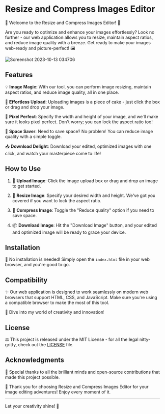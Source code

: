# Resize and Compress Images Editor

🌟 Welcome to the Resize and Compress Images Editor! 🌟

Are you ready to optimize and enhance your images effortlessly? Look no further - our web application allows you to resize, maintain aspect ratios, and reduce image quality with a breeze. Get ready to make your images web-ready and picture-perfect! 🖼️

![Screenshot 2023-10-13 034706](https://github.com/YawBoah/Resize-and-Compress-Image-Editor/assets/126890146/80751ada-d6b7-403e-aa79-f34a291bf800)


## Features

💡 **Image Magic**: With our tool, you can perform image resizing, maintain aspect ratios, and reduce image quality, all in one place.

🚀 **Effortless Upload**: Uploading images is a piece of cake - just click the box or drag and drop your image.

🎨 **Pixel Perfect**: Specify the width and height of your image, and we'll make sure it looks pixel perfect. Don't worry; you can lock the aspect ratio too!

💾 **Space Saver**: Need to save space? No problem! You can reduce image quality with a simple toggle.

📥 **Download Delight**: Download your edited, optimized images with one click, and watch your masterpiece come to life! 

## How to Use

1. 📁 **Upload Image**: Click the image upload box or drag and drop an image to get started.

2. 📏 **Resize Image**: Specify your desired width and height. We've got you covered if you want to lock the aspect ratio.

3. 💫 **Compress Image**: Toggle the "Reduce quality" option if you need to save space.

4. 📦 **Download Image**: Hit the "Download Image" button, and your edited and optimized image will be ready to grace your device.

## Installation

🚀 No installation is needed! Simply open the `index.html` file in your web browser, and you're good to go.

## Compatibility

✨ Our web application is designed to work seamlessly on modern web browsers that support HTML, CSS, and JavaScript. Make sure you're using a compatible browser to make the most of this tool.


🌈 Dive into my world of creativity and innovation!

## License

⚖️ This project is released under the MIT License - for all the legal nitty-gritty, check out the [LICENSE](LICENSE) file.

## Acknowledgments

🙏 Special thanks to all the brilliant minds and open-source contributions that made this project possible.

💖 Thank you for choosing Resize and Compress Images Editor for your image editing adventures! Enjoy every moment of it.

---

Let your creativity shine! 🚀
